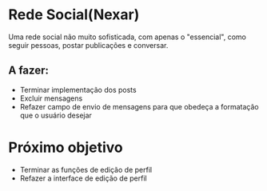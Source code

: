 # Rede Social(Nexar)

Uma rede social não muito sofisticada, com apenas o "essencial", como seguir pessoas, postar publicações e conversar.
## A fazer:
- Terminar implementação dos posts
- Excluir mensagens
- Refazer campo de envio de mensagens para que obedeça a formatação que o usuário desejar

# Próximo objetivo
- Terminar as funções de edição de perfil
- Refazer a interface de edição de perfil

